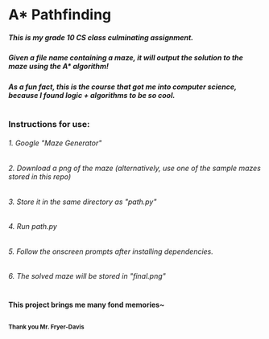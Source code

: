 # A* Pathfinding

##### This is my grade 10 CS class culminating assignment.
##### Given a file name containing a maze, it will output the solution to the maze using the A* algorithm!
##### As a fun fact, this is the course that got me into computer science, because I found logic + algorithms to be so cool.
#
### Instructions for use:
###### 1. Google "Maze Generator"
###### 2. Download a png of the maze (alternatively, use one of the sample mazes stored in this repo)
###### 3. Store it in the same directory as "path.py"
###### 4. Run path.py
###### 5. Follow the onscreen prompts after installing dependencies.
###### 6. The solved maze will be stored in "final.png"

#
#### This project brings me many fond memories~
##
#### <sub>Thank you Mr. Fryer-Davis</sub>


